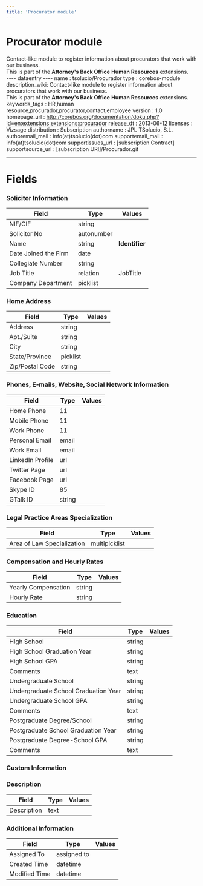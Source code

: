 ```yaml
---
title: 'Procurator module'
---
```


Procurator module
=================

Contact-like module to register information about procurators that work
with our business.  
This is part of the **Attorney's Back Office** **Human Resources**
extensions.  
---- dataentry ---- name : tsolucio/Procurador type : corebos-module
description\_wiki: Contact-like module to register information about
procurators that work with our business.  
This is part of the **Attorney's Back Office** **Human Resources**
extensions. keywords\_tags : HR,human
resource,procurador,procurator,contact,employee version : 1.0
homepage\_url :
<http://corebos.org/documentation/doku.php?id=en:extensions:extensions:procurador>
release\_dt : 2013-06-12 licenses : Vizsage distribution : Subscription
authorname : JPL TSolucio, S.L. authoremail\_mail :
info(at)tsolucio(dot)com supportemail\_mail : info(at)tsolucio(dot)com
supportissues\_url : \[subscription Contract\] supportsource\_url :
\[subscription URI\]/Procurador.git

------------------------------------------------------------------------

  

Fields
======

### Solicitor Information

<table>
<thead>
<tr class="header">
<th>Field</th>
<th>Type</th>
<th>Values</th>
</tr>
</thead>
<tbody>
<tr class="odd">
<td>NIF/CIF</td>
<td>string</td>
<td></td>
</tr>
<tr class="even">
<td>Solicitor No</td>
<td>autonumber</td>
<td></td>
</tr>
<tr class="odd">
<td>Name</td>
<td>string</td>
<td><strong>Identifier</strong></td>
</tr>
<tr class="even">
<td>Date Joined the Firm</td>
<td>date</td>
<td></td>
</tr>
<tr class="odd">
<td>Collegiate Number</td>
<td>string</td>
<td></td>
</tr>
<tr class="even">
<td>Job Title</td>
<td>relation</td>
<td>JobTitle</td>
</tr>
<tr class="odd">
<td>Company Department</td>
<td>picklist</td>
<td></td>
</tr>
</tbody>
</table>

### Home Address

<table>
<thead>
<tr class="header">
<th>Field</th>
<th>Type</th>
<th>Values</th>
</tr>
</thead>
<tbody>
<tr class="odd">
<td>Address</td>
<td>string</td>
<td></td>
</tr>
<tr class="even">
<td>Apt./Suite</td>
<td>string</td>
<td></td>
</tr>
<tr class="odd">
<td>City</td>
<td>string</td>
<td></td>
</tr>
<tr class="even">
<td>State/Province</td>
<td>picklist</td>
<td></td>
</tr>
<tr class="odd">
<td>Zip/Postal Code</td>
<td>string</td>
<td></td>
</tr>
</tbody>
</table>

### Phones, E-mails, Website, Social Network Information

<table>
<thead>
<tr class="header">
<th>Field</th>
<th>Type</th>
<th>Values</th>
</tr>
</thead>
<tbody>
<tr class="odd">
<td>Home Phone</td>
<td>11</td>
<td></td>
</tr>
<tr class="even">
<td>Mobile Phone</td>
<td>11</td>
<td></td>
</tr>
<tr class="odd">
<td>Work Phone</td>
<td>11</td>
<td></td>
</tr>
<tr class="even">
<td>Personal Email</td>
<td>email</td>
<td></td>
</tr>
<tr class="odd">
<td>Work Email</td>
<td>email</td>
<td></td>
</tr>
<tr class="even">
<td>LinkedIn Profile</td>
<td>url</td>
<td></td>
</tr>
<tr class="odd">
<td>Twitter Page</td>
<td>url</td>
<td></td>
</tr>
<tr class="even">
<td>Facebook Page</td>
<td>url</td>
<td></td>
</tr>
<tr class="odd">
<td>Skype ID</td>
<td>85</td>
<td></td>
</tr>
<tr class="even">
<td>GTalk ID</td>
<td>string</td>
<td></td>
</tr>
</tbody>
</table>

### Legal Practice Areas Specialization

<table>
<thead>
<tr class="header">
<th>Field</th>
<th>Type</th>
<th>Values</th>
</tr>
</thead>
<tbody>
<tr class="odd">
<td>Area of Law Specialization</td>
<td>multipicklist</td>
<td></td>
</tr>
</tbody>
</table>

### Compensation and Hourly Rates

<table>
<thead>
<tr class="header">
<th>Field</th>
<th>Type</th>
<th>Values</th>
</tr>
</thead>
<tbody>
<tr class="odd">
<td>Yearly Compensation</td>
<td>string</td>
<td></td>
</tr>
<tr class="even">
<td>Hourly Rate</td>
<td>string</td>
<td></td>
</tr>
</tbody>
</table>

### Education

<table>
<thead>
<tr class="header">
<th>Field</th>
<th>Type</th>
<th>Values</th>
</tr>
</thead>
<tbody>
<tr class="odd">
<td>High School</td>
<td>string</td>
<td></td>
</tr>
<tr class="even">
<td>High School Graduation Year</td>
<td>string</td>
<td></td>
</tr>
<tr class="odd">
<td>High School GPA</td>
<td>string</td>
<td></td>
</tr>
<tr class="even">
<td>Comments</td>
<td>text</td>
<td></td>
</tr>
<tr class="odd">
<td>Undergraduate School</td>
<td>string</td>
<td></td>
</tr>
<tr class="even">
<td>Undergraduate School Graduation Year</td>
<td>string</td>
<td></td>
</tr>
<tr class="odd">
<td>Undergraduate School GPA</td>
<td>string</td>
<td></td>
</tr>
<tr class="even">
<td>Comments</td>
<td>text</td>
<td></td>
</tr>
<tr class="odd">
<td>Postgraduate Degree/School</td>
<td>string</td>
<td></td>
</tr>
<tr class="even">
<td>Postgraduate School Graduation Year</td>
<td>string</td>
<td></td>
</tr>
<tr class="odd">
<td>Postgraduate Degree-School GPA</td>
<td>string</td>
<td></td>
</tr>
<tr class="even">
<td>Comments</td>
<td>text</td>
<td></td>
</tr>
</tbody>
</table>

### Custom Information

### Description

<table>
<thead>
<tr class="header">
<th>Field</th>
<th>Type</th>
<th>Values</th>
</tr>
</thead>
<tbody>
<tr class="odd">
<td>Description</td>
<td>text</td>
<td></td>
</tr>
</tbody>
</table>

### Additional Information

<table>
<thead>
<tr class="header">
<th>Field</th>
<th>Type</th>
<th>Values</th>
</tr>
</thead>
<tbody>
<tr class="odd">
<td>Assigned To</td>
<td>assigned to</td>
<td></td>
</tr>
<tr class="even">
<td>Created Time</td>
<td>datetime</td>
<td></td>
</tr>
<tr class="odd">
<td>Modified Time</td>
<td>datetime</td>
<td></td>
</tr>
</tbody>
</table>
